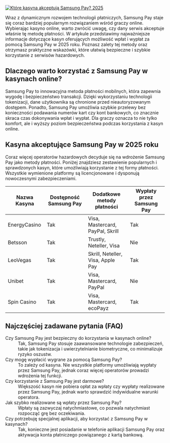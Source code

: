 [![Które kasyna akceptują Samsung Pay? 2025](https://123-caf.pages.dev/gitsignup.png)](https://vrmoo.ru/Bt82HjjY)

<p>Wraz z dynamicznym rozwojem technologii płatniczych, Samsung Pay staje się coraz bardziej popularnym rozwiązaniem wśród graczy online. Wybierając kasyno online, warto zwrócić uwagę, czy dany serwis akceptuje właśnie tę metodę płatności. W artykule przedstawimy najważniejsze informacje dotyczące kasyn oferujących możliwość wpłat i wypłat za pomocą Samsung Pay w 2025 roku. Poznasz zalety tej metody oraz otrzymasz praktyczne wskazówki, które ułatwią bezpieczne i szybkie korzystanie z serwisów hazardowych.</p>  <h2>Dlaczego warto korzystać z Samsung Pay w kasynach online?</h2> <p>Samsung Pay to innowacyjna metoda płatności mobilnych, która zapewnia wygodę i bezpieczeństwo transakcji. Dzięki wykorzystaniu technologii tokenizacji, dane użytkownika są chronione przed nieautoryzowanym dostępem. Ponadto, Samsung Pay umożliwia szybkie przelewy bez konieczności podawania numerów kart czy kont bankowych, co znacznie skraca czas dokonywania wpłat i wypłat. Dla graczy oznacza to nie tylko komfort, ale i wyższy poziom bezpieczeństwa podczas korzystania z kasyn online.</p>  <h2>Kasyna akceptujące Samsung Pay w 2025 roku</h2> <p>Coraz więcej operatorów hazardowych decyduje się na wdrożenie Samsung Pay jako metody płatności. Poniżej znajdziesz zestawienie popularnych i sprawdzonych kasyn, które umożliwiają korzystanie z tej formy płatności. Wszystkie wymienione platformy są licencjonowane i dysponują nowoczesnymi zabezpieczeniami.</p>  <table>   <thead>     <tr>       <th>Nazwa Kasyna</th>       <th>Dostępność Samsung Pay</th>       <th>Dodatkowe metody płatności</th>       <th>Wypłaty przez Samsung Pay</th>     </tr>   </thead>   <tbody>     <tr>       <td>EnergyCasino</td>       <td>Tak</td>       <td>Visa, Mastercard, PayPal, Skrill</td>       <td>Tak</td>     </tr>     <tr>       <td>Betsson</td>       <td>Tak</td>       <td>Trustly, Neteller, Visa</td>       <td>Nie</td>     </tr>     <tr>       <td>LeoVegas</td>       <td>Tak</td>       <td>Skrill, Neteller, Visa, Apple Pay</td>       <td>Tak</td>     </tr>     <tr>       <td>Unibet</td>       <td>Tak</td>       <td>Visa, Mastercard, PayPal</td>       <td>Nie</td>     </tr>     <tr>       <td>Spin Casino</td>       <td>Tak</td>       <td>Visa, Mastercard, ecoPayz</td>       <td>Tak</td>     </tr>   </tbody> </table>  <h2>Najczęściej zadawane pytania (FAQ)</h2> <dl>   <dt>Czy Samsung Pay jest bezpieczny do korzystania w kasynach online?</dt>   <dd>Tak, Samsung Pay stosuje zaawansowane technologie zabezpieczeń, takie jak tokenizacja i uwierzytelnianie biometryczne, co minimalizuje ryzyko oszustw.</dd>    <dt>Czy mogę wypłacić wygrane za pomocą Samsung Pay?</dt>   <dd>To zależy od kasyna. Nie wszystkie platformy umożliwiają wypłaty przez Samsung Pay, jednak coraz więcej operatorów prowadzi wdrożenia tej funkcji.</dd>    <dt>Czy korzystanie z Samsung Pay jest darmowe?</dt>   <dd>Większość kasyn nie pobiera opłat za wpłaty czy wypłaty realizowane przez Samsung Pay, jednak warto sprawdzić indywidualne warunki operatora.</dd>    <dt>Jak szybko realizowane są wpłaty przez Samsung Pay?</dt>   <dd>Wpłaty są zazwyczaj natychmiastowe, co pozwala natychmiast rozpocząć grę bez oczekiwania.</dd>    <dt>Czy potrzebuję specjalnej aplikacji, aby korzystać z Samsung Pay w kasynach?</dt>   <dd>Tak, konieczne jest posiadanie w telefonie aplikacji Samsung Pay oraz aktywacja konta płatniczego powiązanego z kartą bankową.</dd> </dl>
